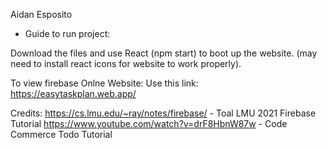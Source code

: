 Aidan Esposito

- Guide to run project:

Download the files and use React (npm start) to boot up the website. (may need to install react icons for website to work
properly).

To view firebase Onlne Website: Use this link: https://easytaskplan.web.app/

Credits: https://cs.lmu.edu/~ray/notes/firebase/ - Toal LMU 2021 Firebase Tutorial
         https://www.youtube.com/watch?v=drF8HbnW87w - Code Commerce Todo Tutorial
        
